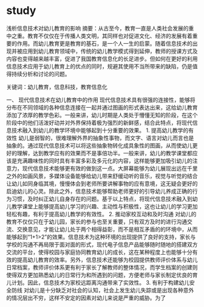 # study
浅析信息技术对幼儿教育的影响
摘要：从古至今，教育一直是人类社会发展的重中之重。教育不仅仅在于传播人类文明，其同样也对促进文化、经济的发展有着重要的作用。而幼儿教育更是教育的基石，是一个人一生的启蒙。随着信息技术的出现并被应用到幼儿教育领域中，传统的幼儿教学模式得到延伸，教师的授课方式及内容也变得越来越丰富，促进了我国教育信息化的长足进步。但如何在更好的利用信息技术应用于幼儿教育上的优点的同时，规避其使用不当所带来的缺陷，仍是值得持续分析和讨论的问题。

关键词：幼儿教育，信息科技，教育信息化	

一、	现代信息技术在幼儿教育中的作用 
	现代信息技术具有很强的连接性，能够将分布在不同领域的各种信息连接在一起并通过图画的形式表达出来，这给幼儿教育添加了浓厚的教学色彩。一般来讲，幼儿时期是人类处于懵懂无知的阶段，在这个阶段中的他们活泼好动并对外界保持着极为强烈的新鲜感，结合此特点，将现代信息技术融入到幼儿的教学环境中能够起到十分重要的效果。
	1. 提高幼儿教学的有效性 
	幼儿是弱智的，很难理解外界的抽象性事物，而文字、语言对幼儿而言也是抽象的。通过现代信息技术可以将这些抽象物转化成具象性的图画，从而使幼儿更好的理解，达到教学应有的效果而不是事倍功半。一般来讲，幼儿的教学课堂都应该是充满趣味性的同时具有丰富多彩及多元化的内容，这样能够更加吸引幼儿的注意力，现代信息技术能够更有效的做到这一点。大屏幕能够为幼儿展现出远在千里之外的如画风景，多媒体设备能够给幼儿带来舒缓动听的音乐，视觉与听觉的结合让幼儿如同身临其境，慢慢体会到老师所要讲解事物的应有意境，这无疑会更好的启迪幼儿的心灵。除此之外，信息技术能够帮助老师更好的引导幼儿养成正确的行为习惯，及时纠正幼儿自身存在的问题。基于以上特点，将现代信息技术融入到幼儿教学课堂上能够提高幼儿学习的兴趣、主动性与积极性，这也让幼儿的学习更加轻松有趣，有利于提高幼儿教学的有效性。
	2. 推动家校互动和及时沟通
	对幼儿的教育不仅仅只在于幼儿园，家长的参与也至关重要，只有双方及时的进行沟通交流、交换意见，才能让幼儿处于两个相得益彰，而不是相互矛盾的的环境中，从而能够起到“1+1>2”的效果。信息技术为这种环境的出现提供了良好的支持，家长与学校的沟通不再局限于面对面的形式，现代电子信息产品能够随时随地的搭建双方交流的平台，使得校园与家庭协同教育幼儿的成长，这在某种程度上也能够十分有效的提高幼儿教育的效率。另外，信息技术还能够为校园提供教师评价体系与幼儿日常档案，教师评价体系更有利于家长了解教师的整体情况，而学生档案的创建则使得双方更加熟悉幼儿的日常行为和所遇到的问题，方便老师与家长制定优良的育儿计划。因此，信息技术为家校远距离沟通带来了实效性。
	3. 有利于构建幼儿安全防线
	对幼儿是十分缺乏对社会的认知，社会上发生幼儿失踪或是出现各种意外的情况层出不穷，这样不安定的因素对幼儿来说是严重的威胁。为了

